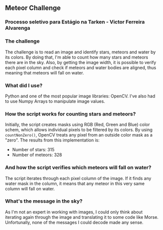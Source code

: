 ## Meteor Challenge
### Processo seletivo para Estágio na Tarken - Victor Ferreira Alvarenga
### The challenge
The challenge is to read an image and identify stars, meteors and water by its colors. By doing that, I'm able to count how many stars and meteors there are in the sky. Also, by getting the image width, it is possible to verify each pixel column and check if meteors and water bodies are aligned, thus meaning that meteors will fall on water.

### What did I use?
Python and one of the most popular image libraries: OpenCV. I've also had to use Numpy Arrays to manipulate image values.

### How the script works for counting stars and meteors?
Initially, the script creates masks using RGB (Red, Green and Blue) color schem, which allows individual pixels to be filtered by its colors. By using ```countNonZero()```, OpenCV treats any pixel from an outside color mask as a "zero". 
The results from this implementation is:
- Number of stars: 315
- Number of meteors: 328

### And how the script verifies which meteors will fall on water?
The script iterates through each pixel column of the image. If it finds any water mask in the column, it means that any meteor in this very same column will fall on water.

### What's the message in the sky?
As I'm not an expert in working with images, I could only think about iterating again through the image and translating it to some code like Morse. Unfortunally, none of the messages I could decode made any sense.



